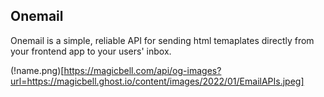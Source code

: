 ## Onemail

Onemail is a simple, reliable API for sending html temaplates directly from your frontend app to your users' inbox.

(!name.png)[https://magicbell.com/api/og-images?url=https://magicbell.ghost.io/content/images/2022/01/EmailAPIs.jpeg]
